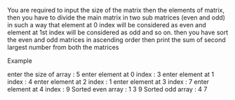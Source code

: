 You are required to input the size of the matrix then the elements of matrix, then you have to divide the main matrix in two sub matrices (even and odd) in such a way that element at 0 index will be considered as even and element at 1st index will be considered as odd and so on. then you have sort the even and odd matrices in ascending order then print the sum of second largest number from both the matrices

Example

enter the size of array : 5
enter element at 0 index : 3
enter element at 1 index : 4
enter element at 2 index : 1
enter element at 3 index : 7
enter element at 4 index : 9
Sorted even array : 1 3 9
Sorted odd array : 4 7
